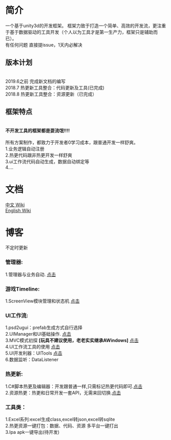 # 简介
一个基于unity3d的开发框架。
框架力致于打造一个简单、高效的开发流，更注重于基于数据驱动的工具开发（个人以为工具才是第一生产力，框架只是辅助而已）。
<br>有任何问题 直接提issue，1天内必解决
## 版本计划
<br> 2019.6之前 完成新文档的编写
<br> 2018.7 热更新工具整合：代码更新及工具(已完成)
<br> 2018.8 热更新工具整合：资源更新（已完成）
## 框架特点
  <br>**不开发工具的框架都是耍流氓!!!!**<br>
  <br>所有方案制作，都致力于开发者0学习成本，跟普通开发一样舒爽。
  <br>1.业务逻辑自动注册
  <br>2.热更代码跟非热更开发一样舒爽
  <br>3.ui工作流代码自动生成，数据自动绑定等
  <br>4....
# 文档
 [中文 Wiki](https://github.com/yimengfan/BDFramework.Core/wiki)
 <br>[English Wiki](http://www.nekosang.com)
# 博客
不定时更新
### 管理器:
1.管理器与业务自动.            [点击](https://zhuanlan.zhihu.com/p/40751037)
### 游戏Timeline:
1.ScreenView模块管理和状态机   [点击](https://zhuanlan.zhihu.com/p/40755348)
### UI工作流:
1.psd2ugui：prefab生成方式自行选择
<br>2.UIManager和UI基础操作.   [点击](https://zhuanlan.zhihu.com/p/40766519)
<br>3.MVC模式初探  **[玩具不建议使用，老老实实继承AWindows]** [点击](https://zhuanlan.zhihu.com/p/40772076)
<br>4.UI工作流工具的使用        [点击](https://zhuanlan.zhihu.com/p/40941129)
<br>5.UI开发利器：UITools      [点击](https://zhuanlan.zhihu.com/p/41062357)
<br>6.数据监听：DataListener
### 热更新:
1.C#脚本热更及编辑器：开发跟普通一样,只需标记热更代码即可.[点击](https://zhuanlan.zhihu.com/p/41070384)
<br>2.资源热更：热更和日常开发一套API，无需来回切换.[点击](https://zhuanlan.zhihu.com/p/50362920)

### 工具类：
1.Excel系列:excel生成class,excel转json,excel转sqlite
<br>2.热更资源一键打包：数据、代码、资源 多平台一键打出
<br>3.Ipa apk一键导出(待开发)
